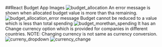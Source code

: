 ##React Budget App Images
![budget_allocation](https://github.com/user-attachments/assets/20c475ae-48b0-42fd-be2e-add3600991d8)
An error message is shown when allocated budget value is more than tha remaining.
![budget_allocation_error message](https://github.com/user-attachments/assets/ef1d130f-33f3-4d88-a37c-2e45f9017d87)
Budget cannot be reduced to a value which is less than total spending
![budget_morethan_spending](https://github.com/user-attachments/assets/a8caf7c9-0229-42f1-a80c-62fb89116bf2)
It has an Change currency option which is provided for companies in different countries.
NOTE: Changing currency is not same as currency conversion.
![curreny_dropdown](https://github.com/user-attachments/assets/28c920e6-00a3-45f9-9d42-9f1c99d5cde5)
![currency_change](https://github.com/user-attachments/assets/fa47ace6-ba7d-49d9-a5c4-2edffb4435a0)
